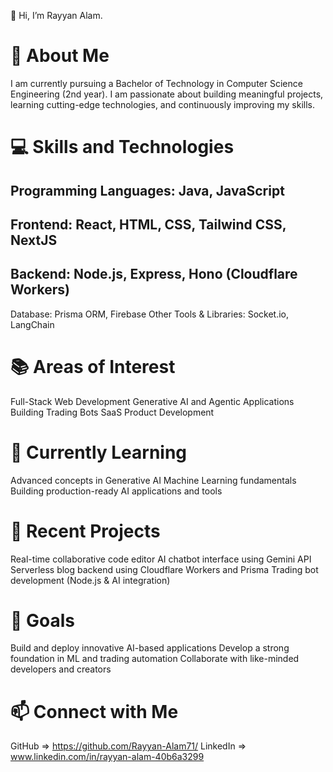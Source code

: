 👋 Hi, I’m Rayyan Alam.

# 🚀 About Me
I am currently pursuing a Bachelor of Technology in Computer Science Engineering (2nd year).
I am passionate about building meaningful projects, learning cutting-edge technologies, and continuously improving my skills.

# 💻 Skills and Technologies
## Programming Languages: Java, JavaScript
## Frontend: React, HTML, CSS, Tailwind CSS, NextJS
## Backend: Node.js, Express, Hono (Cloudflare Workers)
Database: Prisma ORM, Firebase
Other Tools & Libraries: Socket.io, LangChain 


# 📚 Areas of Interest
Full-Stack Web Development
Generative AI and Agentic Applications
Building Trading Bots
SaaS Product Development


# 🌱 Currently Learning
Advanced concepts in Generative AI
Machine Learning fundamentals
Building production-ready AI applications and tools


# 🧩 Recent Projects
Real-time collaborative code editor 
AI chatbot interface using Gemini API
Serverless blog backend using Cloudflare Workers and Prisma
Trading bot development (Node.js & AI integration)

# 🎯 Goals
Build and deploy innovative AI-based applications
Develop a strong foundation in ML and trading automation
Collaborate with like-minded developers and creators

# 📫 Connect with Me
GitHub => https://github.com/Rayyan-Alam71/
LinkedIn => www.linkedin.com/in/rayyan-alam-40b6a3299
